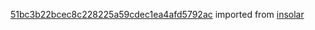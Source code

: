 [51bc3b22bcec8c228225a59cdec1ea4afd5792ac](https://github.com/insolar/insolar/commit/51bc3b22bcec8c228225a59cdec1ea4afd5792ac) imported from [insolar](https://github.com/insolar/insolar)

